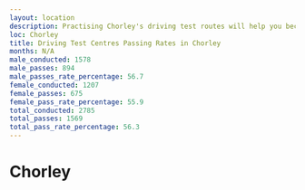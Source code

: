 ```yaml
---
layout: location
description: Practising Chorley's driving test routes will help you become more confident in your gear-changing abilities.
loc: Chorley
title: Driving Test Centres Passing Rates in Chorley
months: N/A
male_conducted: 1578
male_passes: 894
male_passes_rate_percentage: 56.7
female_conducted: 1207
female_passes: 675
female_pass_rate_percentage: 55.9
total_conducted: 2785
total_passes: 1569
total_pass_rate_percentage: 56.3
---
```


# Chorley
